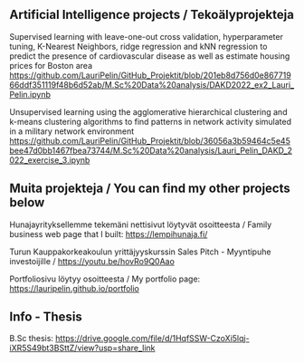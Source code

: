 
## Artificial Intelligence projects / Tekoälyprojekteja 

Supervised learning with leave-one-out cross validation, hyperparameter tuning, K-Nearest Neighbors, ridge regression and kNN regression to predict the presence of cardiovascular disease as well as estimate housing prices for Boston area
https://github.com/LauriPelin/GitHub_Projektit/blob/201eb8d756d0e86771966ddf351119f48b6d52ab/M.Sc%20Data%20analysis/DAKD2022_ex2_Lauri_Pelin.ipynb


Unsupervised learning using the agglomerative hierarchical clustering and k-means clustering algorithms to find patterns in network activity simulated in a military    network environment
https://github.com/LauriPelin/GitHub_Projektit/blob/36056a3b59464c5e45bee47d0bb1467fbea73744/M.Sc%20Data%20analysis/Lauri_Pelin_DAKD_2022_exercise_3.ipynb










## Muita projekteja / You can find my other projects below

Hunajayrityksellemme tekemäni nettisivut löytyvät osoitteesta /
Family business web page that I built:
https://lempihunaja.fi/

Turun Kauppakorkeakoulun yrittäjyyskurssin Sales Pitch - Myyntipuhe investoijille /
https://youtu.be/hovRo9Q0Aao

Portfoliosivu löytyy osoitteesta /
My portfolio page:
https://lauripelin.github.io/portfolio


## Info - Thesis

B.Sc thesis: https://drive.google.com/file/d/1HqfSSW-CzoXi5lqj-iXR5S49bt3BSttZ/view?usp=share_link







